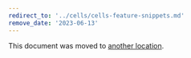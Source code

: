 ```yaml
---
redirect_to: '../cells/cells-feature-snippets.md'
remove_date: '2023-06-13'
---
```


This document was moved to [another location](../cells/cells-feature-snippets.md).

<!-- This redirect file can be deleted after <2023-06-13>. -->
<!-- Redirects that point to other docs in the same project expire in three months. -->
<!-- Redirects that point to docs in a different project or site (link is not relative and starts with `https:`) expire in one year. -->
<!-- Before deletion, see: https://docs.gitlab.com/ee/development/documentation/redirects.html -->
